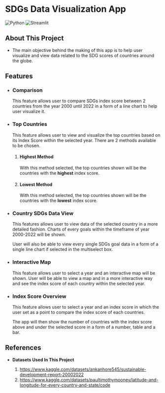 # **SDGs Data Visualization App**
![Python](https://img.shields.io/badge/Python-FFD43B?style=for-the-badge&logo=python&logoColor=blue)
![Streamlit](https://img.shields.io/badge/Streamlit-FF4B4B?style=for-the-badge&logo=Streamlit&logoColor=white)

## About This Project
- The main objective behind the making of this app is to help user visualize and view data related to the SDG scores of countries around the globe.

## Features
- ### Comparison 
    
    This feature allows user to compare SDGs index score between 2 countries from the year 2000 until 2022 in a form of a line chart to help user visualize it.
- ### Top Countries 

    This feature allows user to view and visualize the top countries based on its Index Score within the selected year. There are 2 methods available to be chosen.
    1. #### Highest Method

        With this method selected, the top countries shown will be the countries with the **highest** index score.
    2. #### Lowest Method
        With this method selected, the top countries shown will be the countries with the **lowest** index score.
- ### Country SDGs Data View

    This features allows user to view data of the selected country in a more detailed fashion. Charts of every goals within the timeframe of year 2000-2022 will be shown.
    
    User will also be able to view every single SDGs goal data in a form of a single line chart if selected in the multiselect box.
- ### Interactive Map
    This feature allows user to select a year and an interactive map will be shown. User will be able to view a map and in a more interactive way and see the index score of each country within the selected year.
- ### Index Score Overview
    This feature allows user to select a year and an index score in which the user set as a point to compare the index score of each countries.

    The app will then show the number of countries with the index score above and under the selected score in a form of a number, table and a bar.

## References
- **Datasets Used In This Project**

    1. https://www.kaggle.com/datasets/ankanhore545/sustainable-development-report-20002022
    2. https://www.kaggle.com/datasets/paultimothymooney/latitude-and-longitude-for-every-country-and-state/code
